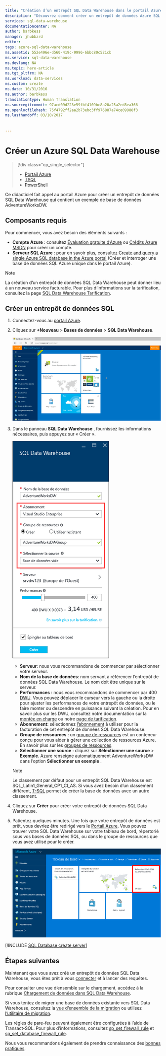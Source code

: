 ```yaml
---
title: "Création d’un entrepôt SQL Data Warehouse dans le portail Azure | Microsoft Docs"
description: "Découvrez comment créer un entrepôt de données Azure SQL Data Warehouse dans le portail Azure"
services: sql-data-warehouse
documentationcenter: NA
author: barbkess
manager: jhubbard
editor: 
tags: azure-sql-data-warehouse
ms.assetid: 552e496e-d560-419c-9996-6bbc80c521cb
ms.service: sql-data-warehouse
ms.devlang: NA
ms.topic: hero-article
ms.tgt_pltfrm: NA
ms.workload: data-services
ms.custom: create
ms.date: 10/31/2016
ms.author: barbkess
translationtype: Human Translation
ms.sourcegitcommit: 97acd09d223e59fbf4109bc8a20a25a2ed8ea366
ms.openlocfilehash: 75f4792ff2aa2b73ebc3ff976887a74ce09988f3
ms.lasthandoff: 03/10/2017


---
```

# <a name="create-an-azure-sql-data-warehouse"></a>Créer un Azure SQL Data Warehouse
> [!div class="op_single_selector"]
> * [Portail Azure](sql-data-warehouse-get-started-provision.md)
> * [TSQL](sql-data-warehouse-get-started-create-database-tsql.md)
> * [PowerShell](sql-data-warehouse-get-started-provision-powershell.md)
>
>

Ce didacticiel fait appel au portail Azure pour créer un entrepôt de données SQL Data Warehouse qui contient un exemple de base de données AdventureWorksDW.

## <a name="prerequisites"></a>Composants requis
Pour commencer, vous avez besoin des éléments suivants :

* **Compte Azure** : consultez [Évaluation gratuite d’Azure][Azure Free Trial] ou [Crédits Azure MSDN][MSDN Azure Credits] pour créer un compte.
* **Serveur SQL Azure** : pour en savoir plus, consultez [Create and query a single Azure SQL database in the Azure portal][Create an Azure SQL database in the Azure portal] (Créer et interroger une base de données SQL Azure unique dans le portail Azure).

> [!NOTE]
> La création d’un entrepôt de données SQL Data Warehouse peut donner lieu à un nouveau service facturable.  Pour plus d’informations sur la tarification, consultez la page [SQL Data Warehouse Tarification][SQL Data Warehouse pricing].
>
>

## <a name="create-a-sql-data-warehouse"></a>Créer un entrepôt de données SQL
1. Connectez-vous au [portail Azure](https://portal.azure.com).
2. Cliquez sur **+Nouveau** > **Bases de données** > **SQL Data Warehouse**.

    ![Créer](./media/sql-data-warehouse-get-started-provision/create-sample.gif)
3. Dans le panneau **SQL Data Warehouse** , fournissez les informations nécessaires, puis appuyez sur « Créer ».

    ![Création d’une base de données](./media/sql-data-warehouse-get-started-provision/create-database.png)

   * **Serveur**: nous vous recommandons de commencer par sélectionner votre serveur.  
   * **Nom de la base de données**: nom servant à référencer l’entrepôt de données SQL Data Warehouse.  Le nom doit être unique sur le serveur.
   * **Performances** : nous vous recommandons de commencer par 400 [DWU][DWU]. Vous pouvez déplacer le curseur vers la gauche ou la droite pour ajuster les performances de votre entrepôt de données, ou le faire monter ou descendre en puissance suivant la création.  Pour en savoir plus sur les DWU, consultez notre documentation sur la [montée en charge](sql-data-warehouse-manage-compute-overview.md) ou notre [page de tarification][SQL Data Warehouse pricing].
   * **Abonnement**: sélectionnez [l’abonnement] à utiliser pour la facturation de cet entrepôt de données SQL Data Warehouse.
   * **Groupe de ressources** : un [groupe de ressources][Resource group] est un conteneur conçu pour vous aider à gérer une collection de ressources Azure. En savoir plus sur les [groupes de ressources](../azure-resource-manager/resource-group-overview.md).
   * **Sélectionner une source** : cliquez sur **Sélectionner une source** > **Exemple**. Azure renseigne automatiquement AdventureWorksDW dans l’option **Sélectionner un exemple** .

   > [!NOTE]
   > Le classement par défaut pour un entrepôt SQL Data Warehouse est SQL_Latin1_General_CP1_CI_AS. Si vous avez besoin d’un classement différent, [T-SQL][T-SQL] permet de créer la base de données avec un autre classement.
   >
   >

1. Cliquez sur **Créer** pour créer votre entrepôt de données SQL Data Warehouse.
2. Patientez quelques minutes. Une fois que votre entrepôt de données est prêt, vous devriez être redirigé vers le [Portail Azure](https://portal.azure.com). Vous pouvez trouver votre SQL Data Warehouse sur votre tableau de bord, répertorié sous vos bases de données SQL, ou dans le groupe de ressources que vous avez utilisé pour le créer.

    ![vue du portail](./media/sql-data-warehouse-get-started-provision/database-portal-view.png)

[!INCLUDE [SQL Database create server](../../includes/sql-database-create-new-server-firewall-portal.md)]

## <a name="next-steps"></a>Étapes suivantes
Maintenant que vous avez créé un entrepôt de données SQL Data Warehouse, vous êtes prêt à vous [connecter](sql-data-warehouse-connect-overview.md) et à lancer des requêtes.

Pour consulter une vue d’ensemble sur le chargement, accédez à la rubrique [Chargement de données dans SQL Data Warehouse](sql-data-warehouse-overview-load.md).

Si vous tentez de migrer une base de données existante vers SQL Data Warehouse, consultez la [vue d’ensemble de la migration](sql-data-warehouse-overview-migrate.md) ou utilisez [l’utilitaire de migration](sql-data-warehouse-migrate-migration-utility.md).

Les règles de pare-feu peuvent également être configurées à l’aide de Transact-SQL. Pour plus d’informations, consultez [sp_set_firewall_rule][sp_set_firewall_rule] et [sp_set_database_firewall_rule][sp_set_database_firewall_rule].

Nous vous recommandons également de prendre connaissance des [bonnes pratiques][Best practices].

<!--Article references-->
[Create an Azure SQL database in the Azure portal]: ../sql-database/sql-database-get-started.md
[Create an Azure SQL database with PowerShell]: ../sql-database/sql-database-create-and-configure-database-powershell
[resource groups]: ../azure-resource-manager/resource-group-template-deploy-portal.md
[Best practices]: sql-data-warehouse-best-practices.md
[DWU]: sql-data-warehouse-overview-what-is.md
[l’abonnement]: ../azure-glossary-cloud-terminology.md#subscription
[resource group]: ../azure-glossary-cloud-terminology.md#resource-group
[T-SQL]: ./sql-data-warehouse-get-started-create-database-tsql.md

<!--MSDN references-->
[sp_set_firewall_rule]: https://msdn.microsoft.com/library/dn270017.aspx
[sp_set_database_firewall_rule]: https://msdn.microsoft.com/library/dn270010.aspx

<!--Other Web references-->
[SQL Data Warehouse pricing]: https://azure.microsoft.com/pricing/details/sql-data-warehouse/
[Azure Free Trial]: https://azure.microsoft.com/pricing/free-trial/?WT.mc_id=A261C142F
[MSDN Azure Credits]: https://azure.microsoft.com/pricing/member-offers/msdn-benefits-details/?WT.mc_id=A261C142F

